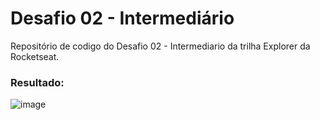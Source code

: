 # Desafio 02 - Intermediário
Repositório de codigo do Desafio 02 - Intermediario da trilha  Explorer da Rocketseat.

### Resultado:
![image](https://user-images.githubusercontent.com/55025119/193379326-959906e2-fde5-4682-993c-1e5e9388cd4b.png)
